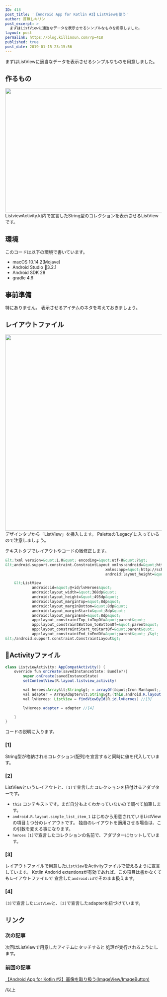 ```yaml
---
ID: 418
post_title: '【Android App for Kotlin #3】ListViewを使う'
author: 首無しキリン
post_excerpt: >
  まずはListViewに適当なデータを表示させるシンプルなものを用意しました。
layout: post
permalink: https://blog.killinsun.com/?p=418
published: true
post_date: 2019-01-15 23:15:56
---
```

まずはListViewに適当なデータを表示させるシンプルなものを用意しました。

<!--more-->
## 作るもの

<img src="https://blog.killinsun.com/wp-content/uploads/2019/01/03_listview.gif" alt="" width="640" height="400" class="alignnone size-full wp-image-421" />
ListviewActivity.kt内で宣言したString型のコレクションを表示させるListViewです。

## 環境

このコードは以下の環境で書いています。

- macOS 10.14.2(Mojave)
- Android Studio 3.2.1
- Android SDK 28
- gradle 4.6

## 事前準備

特にありません。
表示させるアイテムのネタを考えておきましょう。

## レイアウトファイル

<img src="https://blog.killinsun.com/wp-content/uploads/2019/01/3c645c95809a7bda6124f034e0b1eacf.png" alt="" width="1023" height="632" class="alignnone size-full wp-image-420" />
デザインタブから「ListView」を挿入します。
Paletteの`Legacy`に入っているので注意しましょう。


テキストタブでレイアウトやコードの微修正します。

```xml
&lt;?xml version=&quot;1.0&quot; encoding=&quot;utf-8&quot;?&gt;
&lt;android.support.constraint.ConstraintLayout xmlns:android=&quot;http://schemas.android.com/apk/res/android&quot;
                                             xmlns:app=&quot;http://schemas.android.com/apk/res-auto&quot; xmlns:tools=&quot;http://schemas.android.com/tools&quot; android:layout_width=&quot;match_parent&quot;
                                             android:layout_height=&quot;match_parent&quot;&gt;

    &lt;ListView
            android:id=&quot;@+id/lvHeroes&quot;
            android:layout_width=&quot;368dp&quot;
            android:layout_height=&quot;495dp&quot;
            android:layout_marginTop=&quot;8dp&quot;
            android:layout_marginBottom=&quot;8dp&quot;
            android:layout_marginStart=&quot;8dp&quot;
            android:layout_marginEnd=&quot;8dp&quot;
            app:layout_constraintTop_toTopOf=&quot;parent&quot;
            app:layout_constraintBottom_toBottomOf=&quot;parent&quot;
            app:layout_constraintStart_toStartOf=&quot;parent&quot;
            app:layout_constraintEnd_toEndOf=&quot;parent&quot; /&gt;
&lt;/android.support.constraint.ConstraintLayout&gt;
```

## Activityファイル

```Java
class ListviewActivity: AppCompatActivity() {
    override fun onCreate(savedInstanceState: Bundle?){
        super.onCreate(savedInstanceState)
        setContentView(R.layout.listview_activity)

        val heroes:Array&lt;String&gt; = arrayOf(&quot;Iron Man&quot;, &quot;Captain America&quot;, &quot;Thor&quot;) //[1]
        val adapter = ArrayAdapter&lt;String&gt;(this,android.R.layout.simple_list_item_1, heroes) //[2]
        val lvHeroes: ListView = findViewById(R.id.lvHeroes) //[3]

        lvHeroes.adapter = adapter //[4]

    }
}
```

コードの説明に入ります。

### [1]

String型が格納されるコレクション(配列)を宣言すると同時に値を代入しています。

### [2]

ListViewというレイアウトと、`[1]`で宣言したコレクションを紐付けるアダプターです。

- `this`
    コンテキストです。まだ自分もよくわかっていないので調べて加筆します。
- `android.R.layout.simple_list_item_1`
    はじめから用意されているListViewの項目１つ分のレイアウトです。
    独自のレイアウトを適用させる場合は、この引数を変える事になります。
- `heroes`
    `[1]`で宣言したコレクションの名前で、アダプターにセットしています。

### [3]

レイアウトファイルで用意した`ListView`をActivityファイルで使えるように宣言しています。
Kotlin Andorid extentionsが有効であれば、この項目は書かなくてもレイアウトファイルで
宣言した`android:id`でそのまま扱えます。

### [4]

`[3]`で宣言した`ListView`と、`[2]`で宣言したadapterを紐づけています。

## リンク

### 次の記事

次回はListViewで用意したアイテムにタッチすると
処理が実行されるようにします。

### 前回の記事
<a href="https://blog.killinsun.com/?p=400">【Android App for Kotlin #2】画像を取り扱う(ImageView/ImageButton)</a>


/以上